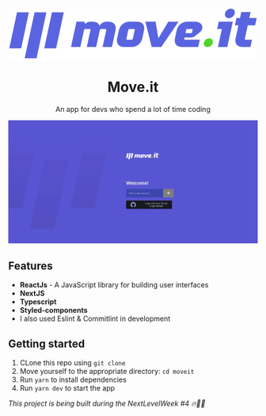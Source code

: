 <h1 align="center">
  <br>
  <img src="./public/logo-full.svg"/>
  <br>
  <br>
Move.it
 </h1>
 
<p align="center">An app for devs who spend a lot of time coding</p>

<p align="center">
  <img src="public/moveit.gif"/>
</p>

## Features
 - **ReactJs** - A JavaScript library for building user interfaces
 - **NextJS**
 - **Typescript**
 - **Styled-components**
 - I also used Eslint & Commitlint in development

## Getting started

1. CLone this repo using `git clone `
2. Move yourself to the appropriate directory: `cd moveit`<br />
3. Run `yarn` to install dependencies<br />
4. Run `yarn dev` to start the app



*This project is being built during the NextLevelWeek #4 🔥👨‍💻*
